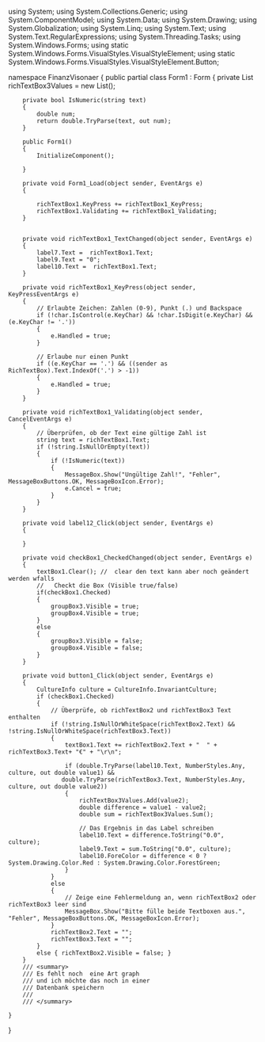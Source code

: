 using System;
using System.Collections.Generic;
using System.ComponentModel;
using System.Data;
using System.Drawing;
using System.Globalization;
using System.Linq;
using System.Text;
using System.Text.RegularExpressions;
using System.Threading.Tasks;
using System.Windows.Forms;
using static System.Windows.Forms.VisualStyles.VisualStyleElement;
using static System.Windows.Forms.VisualStyles.VisualStyleElement.Button;

namespace FinanzVisonaer
{
    public partial class Form1 : Form
    {
        private List<double> richTextBox3Values = new List<double>();

        private bool IsNumeric(string text)
        {
            double num;
            return double.TryParse(text, out num);
        }
        
        public Form1()
        {
            InitializeComponent();

        }

        private void Form1_Load(object sender, EventArgs e)
        {
            
            richTextBox1.KeyPress += richTextBox1_KeyPress; 
            richTextBox1.Validating += richTextBox1_Validating;
        }

       
        private void richTextBox1_TextChanged(object sender, EventArgs e)
        {
            label7.Text =  richTextBox1.Text;
            label9.Text = "0";
            label10.Text =  richTextBox1.Text;
        }

        private void richTextBox1_KeyPress(object sender, KeyPressEventArgs e)
        {
            // Erlaubte Zeichen: Zahlen (0-9), Punkt (.) und Backspace
            if (!char.IsControl(e.KeyChar) && !char.IsDigit(e.KeyChar) && (e.KeyChar != '.'))
            {
                e.Handled = true;
            }

            // Erlaube nur einen Punkt
            if ((e.KeyChar == '.') && ((sender as RichTextBox).Text.IndexOf('.') > -1))
            {
                e.Handled = true;
            }
        }

        private void richTextBox1_Validating(object sender, CancelEventArgs e)
        {
            // Überprüfen, ob der Text eine gültige Zahl ist
            string text = richTextBox1.Text;
            if (!string.IsNullOrEmpty(text))
            {
                if (!IsNumeric(text))
                {
                    MessageBox.Show("Ungültige Zahl!", "Fehler", MessageBoxButtons.OK, MessageBoxIcon.Error);
                    e.Cancel = true;
                }
            }
        }

        private void label12_Click(object sender, EventArgs e)
        {

        }

        private void checkBox1_CheckedChanged(object sender, EventArgs e)
        {
            textBox1.Clear(); //  clear den text kann aber noch geändert  werden wfalls
            //   Checkt die Box (Visible true/false)
            if(checkBox1.Checked)
            {
                groupBox3.Visible = true;
                groupBox4.Visible = true;
            }
            else
            { 
                groupBox3.Visible = false; 
                groupBox4.Visible = false;
            }
        }

        private void button1_Click(object sender, EventArgs e)
        {
            CultureInfo culture = CultureInfo.InvariantCulture;
            if (checkBox1.Checked)
            {
                // Überprüfe, ob richTextBox2 und richTextBox3 Text enthalten
                if (!string.IsNullOrWhiteSpace(richTextBox2.Text) && !string.IsNullOrWhiteSpace(richTextBox3.Text))
                {
                    textBox1.Text += richTextBox2.Text + "  " + richTextBox3.Text+ "€" + "\r\n";
                   
                    if (double.TryParse(label10.Text, NumberStyles.Any, culture, out double value1) &&
                   double.TryParse(richTextBox3.Text, NumberStyles.Any, culture, out double value2))
                    {
                        richTextBox3Values.Add(value2);
                        double difference = value1 - value2;
                        double sum = richTextBox3Values.Sum();
                        
                        // Das Ergebnis in das Label schreiben
                        label10.Text = difference.ToString("0.0", culture);
                        label9.Text = sum.ToString("0.0", culture);
                        label10.ForeColor = difference < 0 ? System.Drawing.Color.Red : System.Drawing.Color.ForestGreen;
                    }
                }
                else
                {
                    // Zeige eine Fehlermeldung an, wenn richTextBox2 oder richTextBox3 leer sind
                    MessageBox.Show("Bitte fülle beide Textboxen aus.", "Fehler", MessageBoxButtons.OK, MessageBoxIcon.Error);
                }
                richTextBox2.Text = "";
                richTextBox3.Text = "";
            }
            else { richTextBox2.Visible = false; }      
        }
        /// <summary>
        /// Es fehlt noch  eine Art graph 
        /// und ich möchte das noch in einer
        /// Datenbank speichern 
        /// 
        /// </summary>

    }
}
